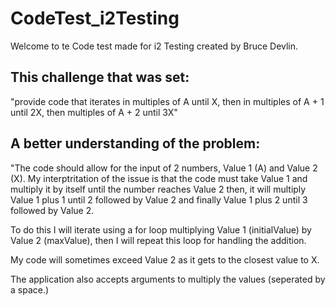 # CodeTest_i2Testing
Welcome to te Code test made for i2 Testing created by Bruce Devlin.

## This challenge that was set:
"provide code that iterates in multiples of A until X, then in multiples of A + 1 until 2X, then multiples of A + 2 until 3X"

## A better understanding of the problem:
"The code should allow for the input of 2 numbers, Value 1 (A) and Value 2 (X). My interptritation of the issue is that
the code must take Value 1 and multiply it by itself until the number reaches Value 2 then, it will multiply Value 1 plus 1 
until 2 followed by Value 2 and finally Value 1 plus 2 until 3 followed by Value 2.

To do this I will iterate using a for loop multiplying Value 1 (initialValue) by Value 2 (maxValue), then I will repeat this loop 
for handling the addition.

My code will sometimes exceed Value 2 as it gets to the closest value to X.

The application also accepts arguments to multiply the values (seperated by a space.)
